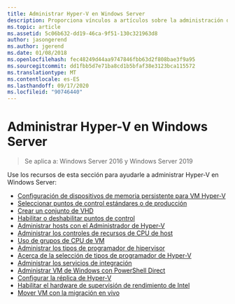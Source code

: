 ```yaml
---
title: Administrar Hyper-V en Windows Server
description: Proporciona vínculos a artículos sobre la administración de Hyper-V
ms.topic: article
ms.assetid: 5c06b632-dd19-46ca-9f51-130c321963d8
author: jasongerend
ms.author: jgerend
ms.date: 01/08/2018
ms.openlocfilehash: fec48249d44aa9747846fbb63d2f808bae3f9a95
ms.sourcegitcommit: dd1fbb5d7e71ba8cd1b5bfaf38e3123bca115572
ms.translationtype: MT
ms.contentlocale: es-ES
ms.lasthandoff: 09/17/2020
ms.locfileid: "90746440"
---
```

# <a name="manage-hyper-v-on-windows-server"></a>Administrar Hyper-V en Windows Server

>Se aplica a: Windows Server 2016 y Windows Server 2019

Use los recursos de esta sección para ayudarle a administrar Hyper-V en Windows Server:

- [Configuración de dispositivos de memoria persistente para VM Hyper-V](persistent-memory-cmdlets.md)
- [Seleccionar puntos de control estándares o de producción](Choose-between-standard-or-production-checkpoints-in-Hyper-V.md)
- [Crear un conjunto de VHD](Create-VHDSet-file.md)
- [Habilitar o deshabilitar puntos de control](Enable-or-disable-checkpoints-in-Hyper-V.md)
- [Administrar hosts con el Administrador de Hyper-V](Remotely-manage-Hyper-V-hosts.md)
- [Administrar los controles de recursos de CPU de host](manage-hyper-v-minroot-2016.md)
- [Uso de grupos de CPU de VM](manage-hyper-v-cpugroups.md)
- [Administrar los tipos de programador de hipervisor](manage-hyper-v-scheduler-types.md)
- [Acerca de la selección de tipos de programador de Hyper-V](about-hyper-v-scheduler-type-selection.md)
- [Administrar los servicios de integración](Manage-Hyper-V-integration-services.md)
- [Administrar VM de Windows con PowerShell Direct](Manage-Windows-virtual-machines-with-powershell-direct.md)
- [Configurar la réplica de Hyper-V](Set-up-Hyper-V-Replica.md)
- [Habilitar el hardware de supervisión de rendimiento de Intel](Performance-Monitoring-Hardware.md)
- [Mover VM con la migración en vivo](Live-migration-overview.md)
